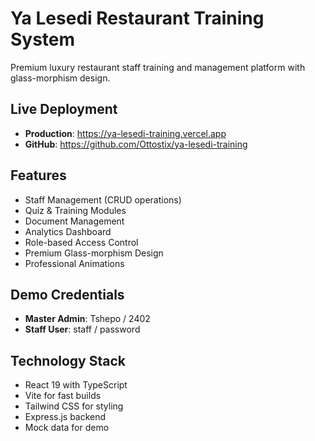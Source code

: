# Ya Lesedi Restaurant Training System

Premium luxury restaurant staff training and management platform with glass-morphism design.

## Live Deployment
- **Production**: https://ya-lesedi-training.vercel.app
- **GitHub**: https://github.com/Ottostix/ya-lesedi-training

## Features
- Staff Management (CRUD operations)
- Quiz & Training Modules
- Document Management
- Analytics Dashboard
- Role-based Access Control
- Premium Glass-morphism Design
- Professional Animations

## Demo Credentials
- **Master Admin**: Tshepo / 2402
- **Staff User**: staff / password

## Technology Stack
- React 19 with TypeScript
- Vite for fast builds
- Tailwind CSS for styling
- Express.js backend
- Mock data for demo

